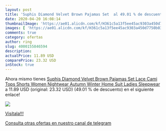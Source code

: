 ```yaml
---
layout: post
title: 'Suphis Diamond Velvet Brown Pajamas Set  al 49.01 % de descuento'
date: 2020-04-20 16:08:14
thumbnailImage: 'https://ae01.alicdn.com/kf/H361c5a13f5ee45ac9303a450d7750b03c/Suphis-Diamond-Velvet-Brown-Pajamas-Set-Lace-Cami-Tops-Shorts-Women-Nightwear-Autumn-Winter-Home-Suit.jpg_350x350._SL200_.jpg'
images: [ 'https://ae01.alicdn.com/kf/H361c5a13f5ee45ac9303a450d7750b03c/Suphis-Diamond-Velvet-Brown-Pajamas-Set-Lace-Cami-Tops-Shorts-Women-Nightwear-Autumn-Winter-Home-Suit.jpg_350x350._SL200_.jpg' ]
comments: true
category: ofertas
author: ring
slug: 4000155846594
description:
actualPrice: 11.89 USD
comparePrice: 23.32 USD
inStock: true
---
```


Ahora mismo tienes [Suphis Diamond Velvet Brown Pajamas Set Lace Cami Tops Shorts Women Nightwear Autumn Winter Home Suit Ladies Sleepwear](https://www.amazon.com/dp/4000155846594/?tag=redken08-20) a 11.89 USD (original: 23.32 USD) (49.01 %  de descuento) en el siguiente enlace!

[![](https://ae01.alicdn.com/kf/H361c5a13f5ee45ac9303a450d7750b03c/Suphis-Diamond-Velvet-Brown-Pajamas-Set-Lace-Cami-Tops-Shorts-Women-Nightwear-Autumn-Winter-Home-Suit.jpg_350x350._SL200_.jpg)](https://www.amazon.com/dp/4000155846594/?tag=redken08-20)

[Visítala!!!](https://www.amazon.com/dp/4000155846594/?tag=redken08-20)

[Consulta otras ofertas en nuestro canal de telegram](https://t.me/s/ofertas25)
